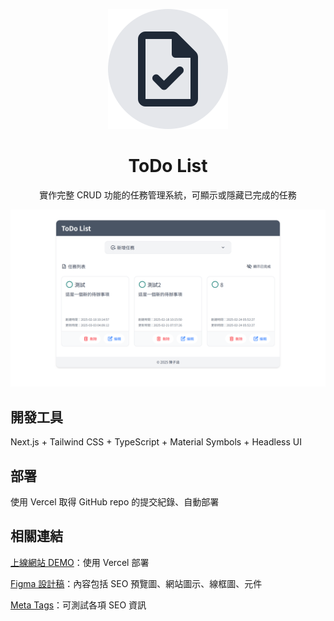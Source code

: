 <p align="center">
  <img src="https://github.com/TzuHanChen/todo-list/raw/main/app/icon.svg" alt="圖示" />
</p>

<h1 align="center">ToDo List</h1>

<p align="center">實作完整 CRUD 功能的任務管理系統，可顯示或隱藏已完成的任務</p>

![截圖](/public/screenshot.png)

## 開發工具

Next.js + Tailwind CSS + TypeScript + Material Symbols + Headless UI

## 部署

使用 Vercel 取得 GitHub repo 的提交紀錄、自動部署

## 相關連結

[上線網站 DEMO](https://todo-list-tzuhanchen.vercel.app)：使用 Vercel 部署

[Figma 設計稿](https://www.figma.com/design/qOMq50w0AbuaNXFSReg1df/ToDo-List?node-id=17-188&t=uXS0l8xv0dF2lkYW-1)：內容包括 SEO 預覽圖、網站圖示、線框圖、元件

[Meta Tags](https://metatags.io/?url=https%3A%2F%2Ftodo-list-tzuhanchen.vercel.app)：可測試各項 SEO 資訊
